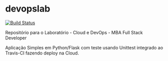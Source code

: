 # devopslab
[![Build Status](https://app.travis-ci.com/nataliamilani/devopslab.svg?branch=master)](https://app.travis-ci.com/nataliamilani/devopslab)

Repositório para o Laboratório - Cloud e DevOps - MBA Full Stack Developer

Aplicação Simples em Python/Flask com teste usando Unittest integrado ao Travis-CI fazendo deploy na Cloud.
